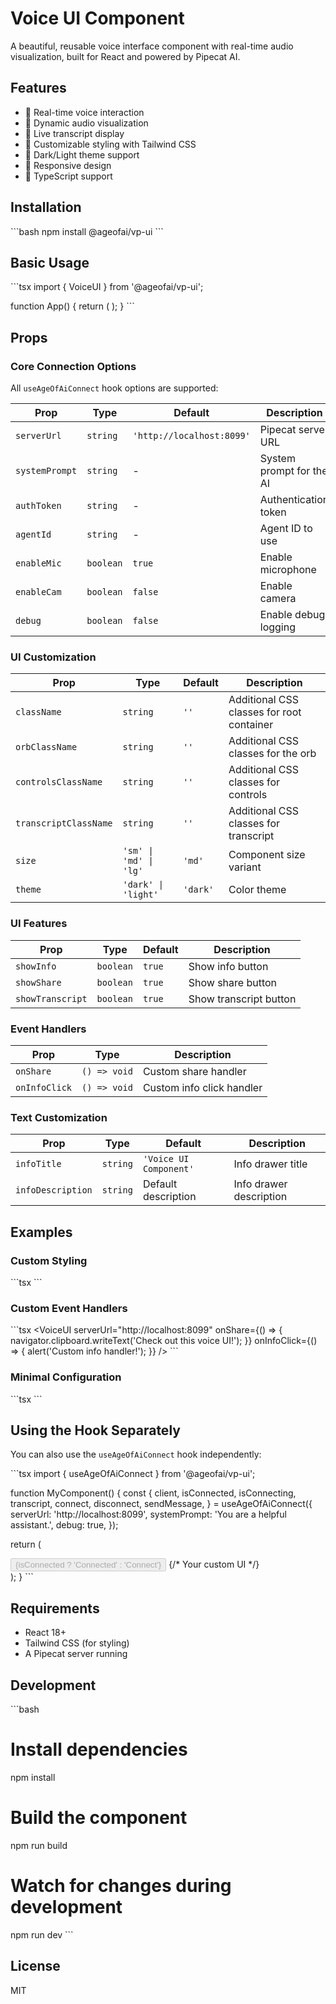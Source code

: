 # Voice UI Component

A beautiful, reusable voice interface component with real-time audio visualization, built for React and powered by Pipecat AI.

## Features

- 🎤 Real-time voice interaction
- 🌊 Dynamic audio visualization
- 📝 Live transcript display
- 🎨 Customizable styling with Tailwind CSS
- 🌙 Dark/Light theme support
- 📱 Responsive design
- 🔧 TypeScript support

## Installation

\`\`\`bash
npm install @ageofai/vp-ui
\`\`\`

## Basic Usage

\`\`\`tsx
import { VoiceUI } from '@ageofai/vp-ui';

function App() {
  return (
    <VoiceUI
      serverUrl="http://localhost:8099"
      systemPrompt="You are a helpful assistant."
      authToken="your-auth-token"
    />
  );
}
\`\`\`

## Props

### Core Connection Options
All `useAgeOfAiConnect` hook options are supported:

| Prop | Type | Default | Description |
|------|------|---------|-------------|
| `serverUrl` | `string` | `'http://localhost:8099'` | Pipecat server URL |
| `systemPrompt` | `string` | - | System prompt for the AI |
| `authToken` | `string` | - | Authentication token |
| `agentId` | `string` | - | Agent ID to use |
| `enableMic` | `boolean` | `true` | Enable microphone |
| `enableCam` | `boolean` | `false` | Enable camera |
| `debug` | `boolean` | `false` | Enable debug logging |

### UI Customization

| Prop | Type | Default | Description |
|------|------|---------|-------------|
| `className` | `string` | `''` | Additional CSS classes for root container |
| `orbClassName` | `string` | `''` | Additional CSS classes for the orb |
| `controlsClassName` | `string` | `''` | Additional CSS classes for controls |
| `transcriptClassName` | `string` | `''` | Additional CSS classes for transcript |
| `size` | `'sm' \| 'md' \| 'lg'` | `'md'` | Component size variant |
| `theme` | `'dark' \| 'light'` | `'dark'` | Color theme |

### UI Features

| Prop | Type | Default | Description |
|------|------|---------|-------------|
| `showInfo` | `boolean` | `true` | Show info button |
| `showShare` | `boolean` | `true` | Show share button |
| `showTranscript` | `boolean` | `true` | Show transcript button |

### Event Handlers

| Prop | Type | Description |
|------|------|-------------|
| `onShare` | `() => void` | Custom share handler |
| `onInfoClick` | `() => void` | Custom info click handler |

### Text Customization

| Prop | Type | Default | Description |
|------|------|---------|-------------|
| `infoTitle` | `string` | `'Voice UI Component'` | Info drawer title |
| `infoDescription` | `string` | Default description | Info drawer description |

## Examples

### Custom Styling

\`\`\`tsx
<VoiceUI
  serverUrl="http://localhost:8099"
  className="border border-gray-300 rounded-lg"
  orbClassName="ring-4 ring-blue-500"
  theme="light"
  size="lg"
/>
\`\`\`

### Custom Event Handlers

\`\`\`tsx
<VoiceUI
  serverUrl="http://localhost:8099"
  onShare={() => {
    navigator.clipboard.writeText('Check out this voice UI!');
  }}
  onInfoClick={() => {
    alert('Custom info handler!');
  }}
/>
\`\`\`

### Minimal Configuration

\`\`\`tsx
<VoiceUI
  serverUrl="http://localhost:8099"
  showInfo={false}
  showShare={false}
  showTranscript={false}
  size="sm"
/>
\`\`\`

## Using the Hook Separately

You can also use the `useAgeOfAiConnect` hook independently:

\`\`\`tsx
import { useAgeOfAiConnect } from '@ageofai/vp-ui';

function MyComponent() {
  const {
    client,
    isConnected,
    isConnecting,
    transcript,
    connect,
    disconnect,
    sendMessage,
  } = useAgeOfAiConnect({
    serverUrl: 'http://localhost:8099',
    systemPrompt: 'You are a helpful assistant.',
    debug: true,
  });

  return (
    <div>
      <button onClick={connect} disabled={isConnecting}>
        {isConnected ? 'Connected' : 'Connect'}
      </button>
      {/* Your custom UI */}
    </div>
  );
}
\`\`\`

## Requirements

- React 18+
- Tailwind CSS (for styling)
- A Pipecat server running

## Development

\`\`\`bash
# Install dependencies
npm install

# Build the component
npm run build

# Watch for changes during development
npm run dev
\`\`\`

## License

MIT
